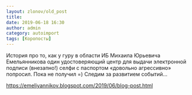 ```yaml
---
layout: zlonov/old_post
title: 
date: 2019-06-18 16:30
author: admin
category: autoimport
tags: [Коропосты]
---
```


История про то, как у гуру в области ИБ Михаила Юрьевича Емельянникова один удостоверяющий центр для выдачи электронной подписи (внезапно!) селфи с паспортом «довольно агрессивно» попросил. Пока не  получил =) Следим за развитием событий… 



<a href="https://emeliyannikov.blogspot.com/2019/06/blog-post.html?spref=tw">https://emeliyannikov.blogspot.com/2019/06/blog-post.html</a>

